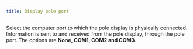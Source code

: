 ```yaml
---
title: Display pole port
---
```



Select the computer port to which the pole display is physically connected.  Information is sent to and received from the pole display, through the  pole port<font style="font-family: 'Times New Roman';" face="times new roman">. 
 </font>The options are **None, COM1, 
 COM2 and COM3**.
